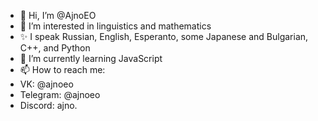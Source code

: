 - 👋 Hi, I’m @AjnoEO
- 👀 I’m interested in linguistics and mathematics
- ✨ I speak Russian, English, Esperanto, some Japanese and Bulgarian, C++, and Python
- 🌱 I’m currently learning JavaScript
- 📫 How to reach me:
-   VK:       @ajnoeo
-   Telegram: @ajnoeo
-   Discord:  ajno.

<!---
AjnoEO/AjnoEO is a ✨ special ✨ repository because its `README.md` (this file) appears on your GitHub profile.
You can click the Preview link to take a look at your changes.
--->
